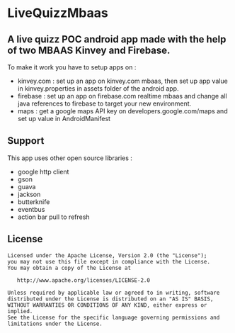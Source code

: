LiveQuizzMbaas
==============

## A live quizz POC android app made with the help of two MBAAS Kinvey and Firebase.

To make it work you have to setup apps on :
- kinvey.com : set up an app on kinvey.com mbaas, then set up app value in kinvey.properties in assets folder of the android app.
- firebase : set up an app on firebase.com realtime mbaas and change all java references to firebase to target your new environment.
- maps : get a google maps API key on developers.google.com/maps and set up value in AndroidManifest


## Support
This app uses other open source libraries :
- google http client
- gson
- guava
- jackson
- butterknife
- eventbus
- action bar pull to refresh

License
-------

    Licensed under the Apache License, Version 2.0 (the "License");
    you may not use this file except in compliance with the License.
    You may obtain a copy of the License at

       http://www.apache.org/licenses/LICENSE-2.0

    Unless required by applicable law or agreed to in writing, software
    distributed under the License is distributed on an "AS IS" BASIS,
    WITHOUT WARRANTIES OR CONDITIONS OF ANY KIND, either express or implied.
    See the License for the specific language governing permissions and
    limitations under the License.
